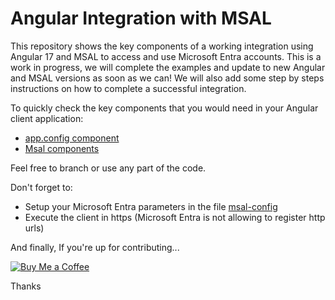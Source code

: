 # Angular Integration with MSAL

This repository shows the key components of a working integration using Angular 17 and MSAL to access and use Microsoft Entra accounts.
This is a work in progress, we will complete the examples and update to new Angular and MSAL versions as soon as we can!
We will also add some step by steps instructions on how to complete a successful integration.

To quickly check the key components that you would need in your Angular client application: 
- [app.config component](https://github.com/zameb/Msal.Ng17/blob/main/Quipu.AngularClient/src/app/app.config.ts)
- [Msal components](https://github.com/zameb/Msal.Ng17/tree/main/Quipu.AngularClient/src/app/msal)

Feel free to branch or use any part of the code.

Don't forget to:
- Setup your Microsoft Entra parameters in the file [msal-config](https://github.com/zameb/Msal.Ng17/blob/main/Quipu.AngularClient/src/app/msal/msal-config.ts)
- Execute the client in https (Microsoft Entra is not allowing to register http urls)

And finally, If you're up for contributing...

[![Buy Me a Coffee](https://img.buymeacoffee.com/button-api/?text=Buy%20me%20a%20coffee&emoji=&slug=zameb&button_colour=BD5FFF&font_colour=ffffff&font_family=Cookie&outline_colour=000000&coffee_colour=FFDD00)](https://www.buymeacoffee.com/zameb)

Thanks
